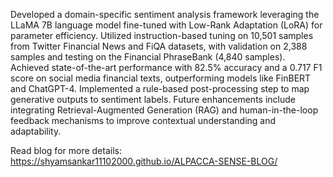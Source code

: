 Developed a domain-specific sentiment analysis framework leveraging the LLaMA 7B language model fine-tuned with Low-Rank Adaptation (LoRA) for parameter efficiency. Utilized instruction-based tuning on 10,501 samples from Twitter Financial News and FiQA datasets, with validation on 2,388 samples and testing on the Financial PhraseBank (4,840 samples). Achieved state-of-the-art performance with 82.5% accuracy and a 0.717 F1 score on social media financial texts, outperforming models like FinBERT and ChatGPT-4. Implemented a rule-based post-processing step to map generative outputs to sentiment labels. Future enhancements include integrating Retrieval-Augmented Generation (RAG) and human-in-the-loop feedback mechanisms to improve contextual understanding and adaptability.

Read blog for more details: https://shyamsankar11102000.github.io/ALPACCA-SENSE-BLOG/

